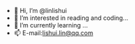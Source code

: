 - 👋 Hi, I’m @linlishui
- 👀 I’m interested in reading and coding...
- 🌱 I’m currently learning ...
- 📫 E-mail:lishui.lin@qq.com

<!---
linlishui/linlishui is a ✨ special ✨ repository because its `README.md` (this file) appears on your GitHub profile.
You can click the Preview link to take a look at your changes.
--->
